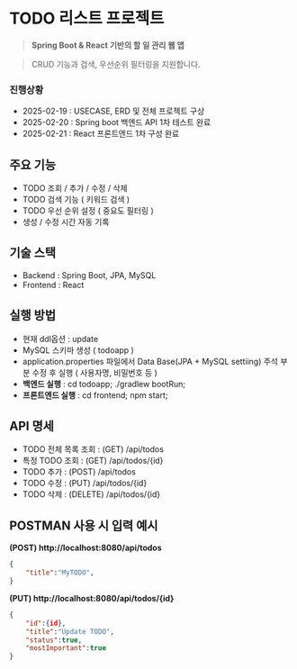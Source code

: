 # TODO 리스트 프로젝트
> **Spring Boot & React 기반의 할 일 관리 웹 앱**

> CRUD 기능과 검색, 우선순위 필터링을 지원합니다.

### 진행상황
- 2025-02-19 : USECASE, ERD 및 전체 프로젝트 구상
- 2025-02-20 : Spring boot 백엔드 API 1차 테스트 완료
- 2025-02-21 : React 프론트엔드 1차 구성 완료

## 주요 기능
- TODO 조회 / 추가 / 수정 / 삭제
- TODO 검색 기능 ( 키워드 검색 )
- TODO 우선 순위 설정 ( 중요도 필터링 )
- 생성 / 수정 시간 자동 기록

## 기술 스택
- Backend : Spring Boot, JPA, MySQL
- Frontend : React

## 실행 방법
- 현재 ddl옵션 : update
- MySQL 스키마 생성 ( todoapp )
- application.properties 파일에서 Data Base(JPA + MySQL settiing) 주석 부분 수정 후 실행 ( 사용자명, 비밀번호 등 )
- **백엔드 실행** : cd todoapp; ./gradlew bootRun;
- **프론트엔드 실행** : cd frontend; npm start;

## API 명세
- TODO 전체 목록 조회 : (GET) /api/todos
- 특정 TODO 조회 : (GET) /api/todos/{id}
- TODO 추가 : (POST) /api/todos
- TODO 수정 : (PUT) /api/todos/{id}
- TODO 삭제 : (DELETE) /api/todos/{id}

## POSTMAN 사용 시 입력 예시
**(POST) http://localhost:8080/api/todos**
```json
{
    "title":"MyTODO",
}
```
**(PUT) http://localhost:8080/api/todos/{id}**
```json
{
    "id":{id},
    "title":"Update TODO",
    "status":true,
    "mostImportant":true
}
```

